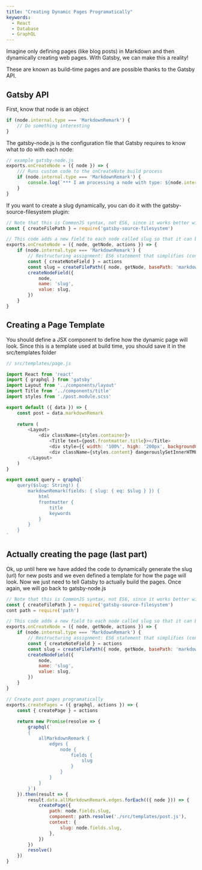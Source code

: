 ```yaml
---
title: "Creating Dynamic Pages Programatically"
keywords:
  - React
  - Database
  - GraphQL
---
```


Imagine only defining pages (like blog posts) in Markdown and then dynamically creating web pages. With Gatsby, we can make this a reality!

These are known as build-time pages and are possible thanks to the Gatsby API.

## Gatsby API
First, know that node is an object

``` js
if (node.internal.type === 'MarkdownRemark') {
    // Do something interesting
}
```

The gatsby-node.js is the configuration file that Gatsby requires to know what to do with each node:
``` js
// example gatsby-node.js
exports.onCreateNode = ({ node }) => {
    /// Runs custom code to the onCreateNote build process
    if (node.internal.type === 'MarkdownRemark') {
        console.log(`*** I am processing a node with type: ${node.internal.type}`)
    }
}
```

If you want to create a slug dynamically, you can do it with the gatsby-source-filesystem plugin:
``` js
// Note that this is CommonJS syntax, not ES6, since it works better with Node
const { createFilePath } = require('gatsby-source-filesystem')

// This code adds a new field to each node called slug so that it can be used to create paths
exports.onCreateNode = ({ node, getNode, actions }) => {
    if (node.internal.type === 'MarkdownRemark') {
        // Restructuring assignment: ES6 statement that simplifies (const createNodeField = actions.createNodeField)
        const { createNoteField } = actions 
        const slug = createFilePath({ node, getNode, basePath: 'markdown' })
        createNodeField({
            node,
            name: 'slug',
            value: slug,
        })
    }
}
```

## Creating a Page Template
You should define a JSX component to define how the dynamic page will look. Since this is a template used at build time, you should save it in the src/templates folder

``` js
// src/templates/page.js

import React from 'react'
import { graphql } from 'gatsby'
import Layout from '../components/layout'
import Title from '../components/title'
import styles from './post.module.scss'

export default ({ data }) => {
    const post = data.markdownRemark
    
    return (
		<Layout>
        	<div className={styles.container}>
        		<Title text={post.frontmatter.title}></Title>
				<div style={{ width: '100%', high: '200px', backgroundColor: '#fafafa'}} />
				<div className={styles.content} dangerouslySetInnerHTML={{ __html: post.html }} />
        </Layout>
    )
}

export const query = qraphql`
	query($slug: String!) {
		markdownRemark(fields: { slug: { eq: $slug } }) {
			html
			frontmatter {
				title
				keywords
            }
        }
    } 
`
```

## Actually creating the page (last part)
Ok, up until here we have added the code to dynamically generate the slug (url) for new posts and we even defined a template for how the page will look. Now we just need to tell Gatsby to actually build the pages. Once again, we will go back to gatsby-node.js

``` js
// Note that this is CommonJS syntax, not ES6, since it works better with Node
const { createFilePath } = require('gatsby-source-filesystem')
cont path = require('path')

// This code adds a new field to each node called slug so that it can be used to create paths
exports.onCreateNode = ({ node, getNode, actions }) => {
    if (node.internal.type === 'MarkdownRemark') {
        // Restructuring assignment: ES6 statement that simplifies (const createNodeField = actions.createNodeField)
        const { createNoteField } = actions 
        const slug = createFilePath({ node, getNode, basePath: 'markdown' })
        createNodeField({
            node,
            name: 'slug',
            value: slug,
        })
    }
}

// Create post pages programatically
exports.createPages = ({ graphql, actions }) => {
    const { createPage } = actions
    
    return new Promise(resolve => {
        graphql(`
		{
			allMarkdownRemark {
				edges {
					node {
						fields {
							slug
                        }
                    }
                }
            }
        }`)
    }).then(result => {
        result.data.allMarkdownRemark.edges.forEach(({ node })) => {
            createPage({
                path: node.fields.slug,
                component: path.resolve('./src/templates/post.js'),
                context: {
                    slug: node.fields.slug,
                },
            })
        })
        resolve()
    })
}
```